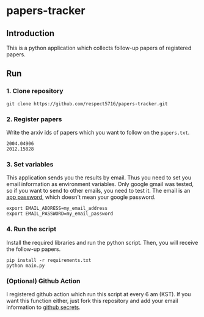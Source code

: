 # papers-tracker

## Introduction
This is a python application which collects follow-up papers of registered papers.


## Run
### 1. Clone repository
```
git clone https://github.com/respect5716/papers-tracker.git
```

### 2. Register papers
Write the arxiv ids of papers which you want to follow on the `papers.txt`.

```
2004.04906
2012.15828
```

### 3. Set variables
This application sends you the results by email. Thus you need to set you email information as environment variables.
Only google gmail was tested, so if you want to send to other emails, you need to test it.
The email is an [app password](https://support.google.com/accounts/answer/185833?hl=en), which doesn't mean your google password.

```
export EMAIL_ADDRESS=my_email_address
export EMAIL_PASSWORD=my_email_password
```

### 4. Run the script
Install the required libraries and run the python script. Then, you will receive the follow-up papers.

```
pip install -r requirements.txt
python main.py
```

### (Optional) Github Action
I registered github action which run this script at every 6 am (KST). If you want this function either, just fork this repository and add your email information to [github secrets](https://docs.github.com/en/actions/security-guides/encrypted-secrets).
